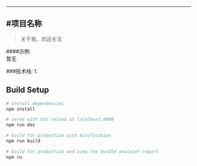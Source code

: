 ---
#项目名称
-------------

> 关于我，欢迎关注

####示例:  
暂无

###技术栈:
1.

## Build Setup

``` bash
# install dependencies
npm install

# serve with hot reload at localhost:8080
npm run dev

# build for production with minification
npm run build

# build for production and view the bundle analyzer report
npm ru
